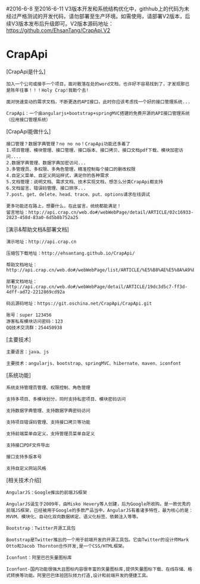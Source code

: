 #2016-6-8 至2016-6-11 V3版本开发和系统结构优化中，githhub上的代码为未经过严格测试的开发代码，请勿部署至生产环境。如需使用，请部署V2版本，后续V3版本发布后升级即可。V2版本源码地址：https://github.com/EhsanTang/CrapApi.V2

# CrapApi
   
[CrapApi是什么]
```
加入一个公司或接手一个项目，面对散落在处的word文档，也许好不容易找到了，才发现那已是陈年往事！！！Holy Crap!我勒个去!

面对快速变动的需求文档，不断更迭的API接口，此时你应该考虑找一个好的接口管理系统...

CrapApi：一个由angularjs+bootstrap+springMVC搭建的免费开源的API接口管理系统（应用接口管理系统）
```
[CrapApi能做什么]
```
接口管理？数据字典管理？no no no！CrapApi功能还多着了
1.项目管理、模块管理、接口管理、接口版本、接口拷贝、接口文档pdf下载、模块加密访问....
2.数据字典管理、数据字典加密访问...
3.多管理员、多权限、多角色管理，精准控制每个接口的删改权限
4.自定义菜单、自定义网站样式，满足你的各种需求
5.文档管理：说明文档、需求文档、技术实现文档，想怎么分类CrapApi都支持
6.文档留言、错误码管理、接口排序... 
7.post、get、delete、head、trace、put、options请求在线调试

更多功能还在路上，想要什么，在此留言，统统都能满足！
留言地址：http://api.crap.cn/web.do#/webWebPage/detail/ARTICLE/02c16933-2823-458d-83a0-6d5b8b752a25
```

[演示&帮助文档&部署文档]
```
演示地址：http://api.crap.cn

压缩包下载地址：http://ehsantang.github.io/CrapApi/

帮助文档地址：http://api.crap.cn/web.do#/webWebPage/list/ARTICLE/%E5%B8%AE%E5%8A%A9%E6%96%87%E6%A1%A3

部署文档地址：http://api.crap.cn/web.do#/webWebPage/detail/ARTICLE/19dc3d5c7-ff3d-4dff-ad72-2212869cd92a

码云源码地址：https://git.oschina.net/CrapApi/CrapApi.git

账号：super 123456 
游客私有模块访问密码：123
QQ技术交流群：254450938
```

[主要技术]
```
主要语言：java、js

主要技术：angularjs、bootstrap、springMVC、hibernate、maven、iconfont
```

[系统功能]
```
系统支持管理员管理、权限控制、角色管理

支持多项目、多模块划分，同时支持私密项目、模块密码访问

支持数据字典管理、支持数据字典密码访问

支持项目错误码管理、支持接口拷贝等功能

支持前端菜单自定义，支持管理员菜单自定义

支持接口PDF文件导出

接口支持多版本号

支持自定义网站风格
```

[相关技术介绍]
```
AngularJS：Google推出的前端JS框架

AngularJS诞生于2009年，由Misko Hevery等人创建，后为Google所收购。是一款优秀的前端JS框架，已经被用于Google的多款产品当中。AngularJS有着诸多特性，最为核心的是：MVVM、模块化、自动化双向数据绑定、语义化标签、依赖注入等等。
```
```
Bootstrap：Twitter开源工具包

Bootstrap是Twitter推出的一个用于前端开发的开源工具包。它由Twitter的设计师Mark Otto和Jacob Thornton合作开发,是一个CSS/HTML框架。
```
```
Iconfont：阿里巴巴矢量图标库

Iconfont-国内功能很强大且图标内容很丰富的矢量图标库,提供矢量图标下载、在线存储、格式转换等功能。阿里巴巴体验团队倾力打造,设计和前端开发的便捷工具。
```








